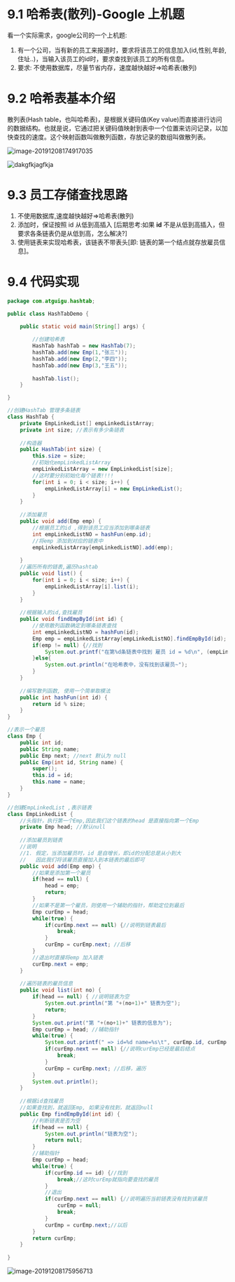 # 9.1 哈希表(散列)-Google 上机题



看一个实际需求，google公司的一个上机题:

1. 有一个公司，当有新的员工来报道时，要求将该员工的信息加入(id,性别,年龄,住址..)，当输入该员工的id时，要求查找到该员工的所有信息。
2. 要求: 不使用数据库，尽量节省内存，速度越快越好=>哈希表(散列)



# 9.2 哈希表基本介绍



散列表(Hash table，也叫哈希表)，是根据关键码值(Key value)而直接进行访问的数据结构。也就是说，它通过把关键码值映射到表中一个位置来访问记录，以加快查找的速度。这个映射函数叫做散列函数，存放记录的数组叫做散列表。

![image-20191208174917035](images/image-20191208174917035.png)

![dakgfkjagfkja](images/dakgfkjagfkja.png)



# 9.3 员工存储查找思路



1. 不使用数据库,速度越快越好=>哈希表(散列)
2. 添加时，保证按照 id 从低到高插入 [后期思考:如果 **id** 不是从低到高插入，但要求各条链表仍是从低到高，怎么解决?]
3. 使用链表来实现哈希表，该链表不带表头[即: 链表的第一个结点就存放雇员信息]。



# 9.4 代码实现



```java
package com.atguigu.hashtab;

public class HashTabDemo {

	public static void main(String[] args) {
		
		//创建哈希表
		HashTab hashTab = new HashTab(7);
		hashTab.add(new Emp(1,"张三"));
		hashTab.add(new Emp(2,"李四"));
		hashTab.add(new Emp(3,"王五"));
		
		hashTab.list();
	}

}

//创建HashTab 管理多条链表
class HashTab {
	private EmpLinkedList[] empLinkedListArray;
	private int size; //表示有多少条链表
	
	//构造器
	public HashTab(int size) {
		this.size = size;
		//初始化empLinkedListArray
		empLinkedListArray = new EmpLinkedList[size];
		//这时要分别初始化每个链表!!!!
		for(int i = 0; i < size; i++) {
			empLinkedListArray[i] = new EmpLinkedList();
		}
	}
	
	//添加雇员
	public void add(Emp emp) {
		//根据员工的id ,得到该员工应当添加到哪条链表
		int empLinkedListNO = hashFun(emp.id);
		//将emp 添加到对应的链表中
		empLinkedListArray[empLinkedListNO].add(emp);
		
	}
	//遍历所有的链表,遍历hashtab
	public void list() {
		for(int i = 0; i < size; i++) {
			empLinkedListArray[i].list(i);
		}
	}
	
	//根据输入的id,查找雇员
	public void findEmpById(int id) {
		//使用散列函数确定到哪条链表查找
		int empLinkedListNO = hashFun(id);
		Emp emp = empLinkedListArray[empLinkedListNO].findEmpById(id);
		if(emp != null) {//找到
			System.out.printf("在第%d条链表中找到 雇员 id = %d\n", (empLinkedListNO + 1), id);
		}else{
			System.out.println("在哈希表中，没有找到该雇员~");
		}
	}
	
	//编写散列函数, 使用一个简单取模法
	public int hashFun(int id) {
		return id % size;
	}
}

//表示一个雇员
class Emp {
	public int id;
	public String name;
	public Emp next; //next 默认为 null
	public Emp(int id, String name) {
		super();
		this.id = id;
		this.name = name;
	}
}

//创建EmpLinkedList ,表示链表
class EmpLinkedList {
	//头指针，执行第一个Emp,因此我们这个链表的head 是直接指向第一个Emp
	private Emp head; //默认null
	
	//添加雇员到链表
	//说明
	//1. 假定，当添加雇员时，id 是自增长，即id的分配总是从小到大
	//   因此我们将该雇员直接加入到本链表的最后即可
	public void add(Emp emp) {
		//如果是添加第一个雇员
		if(head == null) {
			head = emp;
			return;
		}
		//如果不是第一个雇员，则使用一个辅助的指针，帮助定位到最后
		Emp curEmp = head;
		while(true) {
			if(curEmp.next == null) {//说明到链表最后
				break;
			}
			curEmp = curEmp.next; //后移
		}
		//退出时直接将emp 加入链表
		curEmp.next = emp;
	}
	
	//遍历链表的雇员信息
	public void list(int no) {
		if(head == null) { //说明链表为空
			System.out.println("第 "+(no+1)+" 链表为空");
			return;
		}
		System.out.print("第 "+(no+1)+" 链表的信息为");
		Emp curEmp = head; //辅助指针
		while(true) {
			System.out.printf(" => id=%d name=%s\t", curEmp.id, curEmp.name);
			if(curEmp.next == null) {//说明curEmp已经是最后结点
				break;
			}
			curEmp = curEmp.next; //后移，遍历
		}
		System.out.println();
	}
	
	//根据id查找雇员
	//如果查找到，就返回Emp, 如果没有找到，就返回null
	public Emp findEmpById(int id) {
		//判断链表是否为空
		if(head == null) {
			System.out.println("链表为空");
			return null;
		}
		//辅助指针
		Emp curEmp = head;
		while(true) {
			if(curEmp.id == id) {//找到
				break;//这时curEmp就指向要查找的雇员
			}
			//退出
			if(curEmp.next == null) {//说明遍历当前链表没有找到该雇员
				curEmp = null;
				break;
			}
			curEmp = curEmp.next;//以后
		}
		return curEmp;
	}
	
}
```

![image-20191208175956713](images/image-20191208175956713.png)

